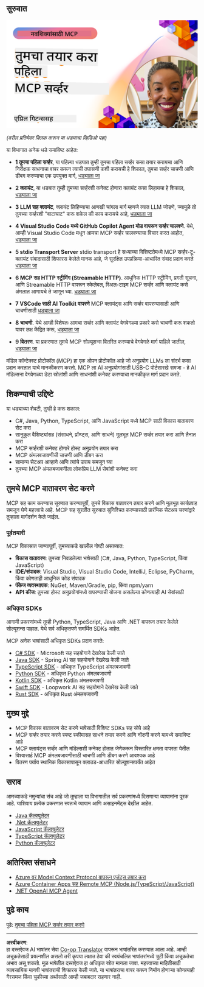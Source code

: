 <!--
CO_OP_TRANSLATOR_METADATA:
{
  "original_hash": "1197b6dbde36773e04a5ae826557fdb9",
  "translation_date": "2025-08-26T17:29:58+00:00",
  "source_file": "03-GettingStarted/README.md",
  "language_code": "mr"
}
-->
## सुरुवात  

[![तुमचा पहिला MCP सर्व्हर तयार करा](../../../translated_images/04.0ea920069efd979a0b2dad51e72c1df7ead9c57b3305796068a6cee1f0dd6674.mr.png)](https://youtu.be/sNDZO9N4m9Y)

_(वरील प्रतिमेवर क्लिक करून या धड्याचा व्हिडिओ पहा)_

या विभागात अनेक धडे समाविष्ट आहेत:

- **1 तुमचा पहिला सर्व्हर**, या पहिल्या धड्यात तुम्ही तुमचा पहिला सर्व्हर कसा तयार करायचा आणि निरीक्षक साधनाचा वापर करून त्याची तपासणी कशी करायची हे शिकाल, तुमचा सर्व्हर चाचणी आणि डीबग करण्याचा एक उपयुक्त मार्ग, [धड्याला जा](01-first-server/README.md)

- **2 क्लायंट**, या धड्यात तुम्ही तुमच्या सर्व्हरशी कनेक्ट होणारा क्लायंट कसा लिहायचा हे शिकाल, [धड्याला जा](02-client/README.md)

- **3 LLM सह क्लायंट**, क्लायंट लिहिण्याचा आणखी चांगला मार्ग म्हणजे त्यात LLM जोडणे, ज्यामुळे तो तुमच्या सर्व्हरशी "वाटाघाट" करू शकेल की काय करायचे आहे, [धड्याला जा](03-llm-client/README.md)

- **4 Visual Studio Code मध्ये GitHub Copilot Agent मोड वापरून सर्व्हर चालवणे**. येथे, आम्ही Visual Studio Code मधून आमचा MCP सर्व्हर चालवण्याचा विचार करत आहोत, [धड्याला जा](04-vscode/README.md)

- **5 stdio Transport Server** stdio transport हे सध्याच्या विशिष्टतेमध्ये MCP सर्व्हर-टू-क्लायंट संवादासाठी शिफारस केलेले मानक आहे, जे सुरक्षित उपप्रक्रिया-आधारित संवाद प्रदान करते [धड्याला जा](05-stdio-server/README.md)

- **6 MCP सह HTTP स्ट्रीमिंग (Streamable HTTP)**. आधुनिक HTTP स्ट्रीमिंग, प्रगती सूचना, आणि Streamable HTTP वापरून स्केलेबल, रिअल-टाइम MCP सर्व्हर आणि क्लायंट कसे अंमलात आणायचे ते जाणून घ्या. [धड्याला जा](06-http-streaming/README.md)

- **7 VSCode साठी AI Toolkit वापरणे** MCP क्लायंट्स आणि सर्व्हर वापरण्यासाठी आणि चाचणीसाठी [धड्याला जा](07-aitk/README.md)

- **8 चाचणी**. येथे आम्ही विशेषतः आमचा सर्व्हर आणि क्लायंट वेगवेगळ्या प्रकारे कसे चाचणी करू शकतो यावर लक्ष केंद्रित करू, [धड्याला जा](08-testing/README.md)

- **9 वितरण**. या प्रकरणात तुमचे MCP सोल्यूशन्स वितरित करण्याचे वेगवेगळे मार्ग पाहिले जातील, [धड्याला जा](09-deployment/README.md)


मॉडेल कॉन्टेक्स्ट प्रोटोकॉल (MCP) हा एक ओपन प्रोटोकॉल आहे जो अनुप्रयोग LLMs ला संदर्भ कसा प्रदान करतात याचे मानकीकरण करतो. MCP ला AI अनुप्रयोगांसाठी USB-C पोर्टसारखे समजा - हे AI मॉडेल्सना वेगवेगळ्या डेटा स्रोतांशी आणि साधनांशी कनेक्ट करण्याचा मानकीकृत मार्ग प्रदान करते.

## शिकण्याची उद्दिष्टे

या धड्याच्या शेवटी, तुम्ही हे करू शकाल:

- C#, Java, Python, TypeScript, आणि JavaScript मध्ये MCP साठी विकास वातावरण सेट करा
- सानुकूल वैशिष्ट्यांसह (संसाधने, प्रॉम्प्ट्स, आणि साधने) मूलभूत MCP सर्व्हर तयार करा आणि तैनात करा
- MCP सर्व्हरशी कनेक्ट होणारे होस्ट अनुप्रयोग तयार करा
- MCP अंमलबजावणीची चाचणी आणि डीबग करा
- सामान्य सेटअप आव्हाने आणि त्यांचे उपाय समजून घ्या
- तुमच्या MCP अंमलबजावणीला लोकप्रिय LLM सेवांशी कनेक्ट करा

## तुमचे MCP वातावरण सेट करणे

MCP सह काम करण्यास सुरुवात करण्यापूर्वी, तुमचे विकास वातावरण तयार करणे आणि मूलभूत कार्यप्रवाह समजून घेणे महत्त्वाचे आहे. MCP सह सुरळीत सुरुवात सुनिश्चित करण्यासाठी प्रारंभिक सेटअप चरणांद्वारे तुम्हाला मार्गदर्शन केले जाईल.

### पूर्वतयारी

MCP विकासात जाण्यापूर्वी, तुमच्याकडे खालील गोष्टी असाव्यात:

- **विकास वातावरण**: तुमच्या निवडलेल्या भाषेसाठी (C#, Java, Python, TypeScript, किंवा JavaScript)
- **IDE/संपादक**: Visual Studio, Visual Studio Code, IntelliJ, Eclipse, PyCharm, किंवा कोणताही आधुनिक कोड संपादक
- **पॅकेज व्यवस्थापक**: NuGet, Maven/Gradle, pip, किंवा npm/yarn
- **API कीज**: तुमच्या होस्ट अनुप्रयोगांमध्ये वापरण्याची योजना असलेल्या कोणत्याही AI सेवांसाठी


### अधिकृत SDKs

आगामी प्रकरणांमध्ये तुम्ही Python, TypeScript, Java आणि .NET वापरून तयार केलेले सोल्यूशन्स पाहाल. येथे सर्व अधिकृतपणे समर्थित SDKs आहेत.

MCP अनेक भाषांसाठी अधिकृत SDKs प्रदान करते:
- [C# SDK](https://github.com/modelcontextprotocol/csharp-sdk) - Microsoft सह सहयोगाने देखरेख केली जाते
- [Java SDK](https://github.com/modelcontextprotocol/java-sdk) - Spring AI सह सहयोगाने देखरेख केली जाते
- [TypeScript SDK](https://github.com/modelcontextprotocol/typescript-sdk) - अधिकृत TypeScript अंमलबजावणी
- [Python SDK](https://github.com/modelcontextprotocol/python-sdk) - अधिकृत Python अंमलबजावणी
- [Kotlin SDK](https://github.com/modelcontextprotocol/kotlin-sdk) - अधिकृत Kotlin अंमलबजावणी
- [Swift SDK](https://github.com/modelcontextprotocol/swift-sdk) - Loopwork AI सह सहयोगाने देखरेख केली जाते
- [Rust SDK](https://github.com/modelcontextprotocol/rust-sdk) - अधिकृत Rust अंमलबजावणी

## मुख्य मुद्दे

- MCP विकास वातावरण सेट करणे भाषेसाठी विशिष्ट SDKs सह सोपे आहे
- MCP सर्व्हर तयार करणे स्पष्ट स्कीमासह साधने तयार करणे आणि नोंदणी करणे यामध्ये समाविष्ट आहे
- MCP क्लायंट्स सर्व्हर आणि मॉडेल्सशी कनेक्ट होतात जेणेकरून विस्तारित क्षमता वापरता येतील
- विश्वासार्ह MCP अंमलबजावणीसाठी चाचणी आणि डीबग करणे आवश्यक आहे
- वितरण पर्याय स्थानिक विकासापासून क्लाउड-आधारित सोल्यूशन्सपर्यंत आहेत

## सराव

आमच्याकडे नमुन्यांचा संच आहे जो तुम्हाला या विभागातील सर्व प्रकरणांमध्ये दिसणाऱ्या व्यायामांना पूरक आहे. याशिवाय प्रत्येक प्रकरणात स्वतःचे व्यायाम आणि असाइनमेंट्स देखील आहेत.

- [Java कॅल्क्युलेटर](./samples/java/calculator/README.md)
- [.Net कॅल्क्युलेटर](../../../03-GettingStarted/samples/csharp)
- [JavaScript कॅल्क्युलेटर](./samples/javascript/README.md)
- [TypeScript कॅल्क्युलेटर](./samples/typescript/README.md)
- [Python कॅल्क्युलेटर](../../../03-GettingStarted/samples/python)

## अतिरिक्त संसाधने

- [Azure वर Model Context Protocol वापरून एजंट्स तयार करा](https://learn.microsoft.com/azure/developer/ai/intro-agents-mcp)
- [Azure Container Apps सह Remote MCP (Node.js/TypeScript/JavaScript)](https://learn.microsoft.com/samples/azure-samples/mcp-container-ts/mcp-container-ts/)
- [.NET OpenAI MCP Agent](https://learn.microsoft.com/samples/azure-samples/openai-mcp-agent-dotnet/openai-mcp-agent-dotnet/)

## पुढे काय

पुढे: [तुमचा पहिला MCP सर्व्हर तयार करणे](01-first-server/README.md)

---

**अस्वीकरण**:  
हा दस्तऐवज AI भाषांतर सेवा [Co-op Translator](https://github.com/Azure/co-op-translator) वापरून भाषांतरित करण्यात आला आहे. आम्ही अचूकतेसाठी प्रयत्नशील असलो तरी कृपया लक्षात ठेवा की स्वयंचलित भाषांतरांमध्ये त्रुटी किंवा अचूकतेचा अभाव असू शकतो. मूळ भाषेतील दस्तऐवज हा अधिकृत स्रोत मानला जावा. महत्त्वाच्या माहितीसाठी व्यावसायिक मानवी भाषांतराची शिफारस केली जाते. या भाषांतराचा वापर करून निर्माण होणाऱ्या कोणत्याही गैरसमज किंवा चुकीच्या अर्थासाठी आम्ही जबाबदार राहणार नाही.